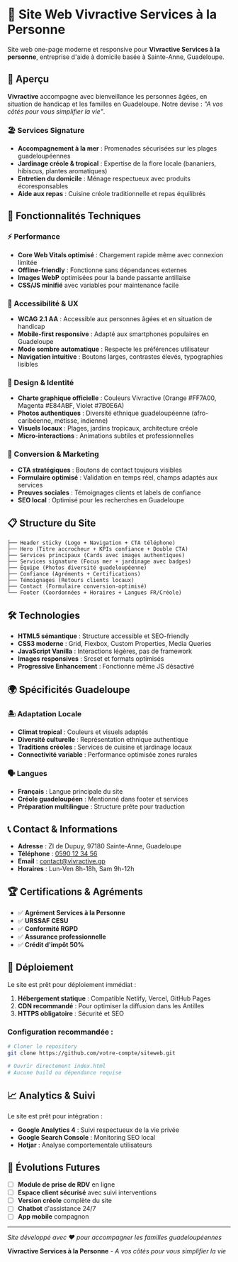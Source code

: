# 🌴 Site Web Vivractive Services à la Personne

Site web one-page moderne et responsive pour **Vivractive Services à la personne**, entreprise d'aide à domicile basée à Sainte-Anne, Guadeloupe.

## 🎯 Aperçu

**Vivractive** accompagne avec bienveillance les personnes âgées, en situation de handicap et les familles en Guadeloupe. Notre devise : *"A vos côtés pour vous simplifier la vie"*.

### 🏖️ Services Signature
- **Accompagnement à la mer** : Promenades sécurisées sur les plages guadeloupéennes
- **Jardinage créole & tropical** : Expertise de la flore locale (bananiers, hibiscus, plantes aromatiques)
- **Entretien du domicile** : Ménage respectueux avec produits écoresponsables
- **Aide aux repas** : Cuisine créole traditionnelle et repas équilibrés

## 🚀 Fonctionnalités Techniques

### ⚡ Performance
- **Core Web Vitals optimisé** : Chargement rapide même avec connexion limitée
- **Offline-friendly** : Fonctionne sans dépendances externes
- **Images WebP** optimisées pour la bande passante antillaise
- **CSS/JS minifié** avec variables pour maintenance facile

### 📱 Accessibilité & UX
- **WCAG 2.1 AA** : Accessible aux personnes âgées et en situation de handicap
- **Mobile-first responsive** : Adapté aux smartphones populaires en Guadeloupe  
- **Mode sombre automatique** : Respecte les préférences utilisateur
- **Navigation intuitive** : Boutons larges, contrastes élevés, typographies lisibles

### 🎨 Design & Identité
- **Charte graphique officielle** : Couleurs Vivractive (Orange #FF7A00, Magenta #E84ABF, Violet #7B0E6A)
- **Photos authentiques** : Diversité ethnique guadeloupéenne (afro-caribéenne, métisse, indienne)
- **Visuels locaux** : Plages, jardins tropicaux, architecture créole
- **Micro-interactions** : Animations subtiles et professionnelles

### 🔧 Conversion & Marketing
- **CTA stratégiques** : Boutons de contact toujours visibles
- **Formulaire optimisé** : Validation en temps réel, champs adaptés aux services
- **Preuves sociales** : Témoignages clients et labels de confiance
- **SEO local** : Optimisé pour les recherches en Guadeloupe

## 📋 Structure du Site

```
├── Header sticky (Logo + Navigation + CTA téléphone)
├── Hero (Titre accrocheur + KPIs confiance + Double CTA)
├── Services principaux (Cards avec images authentiques)
├── Services signature (Focus mer + jardinage avec badges)
├── Équipe (Photos diversité guadeloupéenne)
├── Confiance (Agréments + Certifications)
├── Témoignages (Retours clients locaux)
├── Contact (Formulaire conversion-optimisé)
└── Footer (Coordonnées + Horaires + Langues FR/Créole)
```

## 🛠️ Technologies

- **HTML5 sémantique** : Structure accessible et SEO-friendly
- **CSS3 moderne** : Grid, Flexbox, Custom Properties, Media Queries
- **JavaScript Vanilla** : Interactions légères, pas de framework
- **Images responsives** : Srcset et formats optimisés
- **Progressive Enhancement** : Fonctionne même JS désactivé

## 🌍 Spécificités Guadeloupe

### 🏝️ Adaptation Locale
- **Climat tropical** : Couleurs et visuels adaptés
- **Diversité culturelle** : Représentation ethnique authentique
- **Traditions créoles** : Services de cuisine et jardinage locaux
- **Connectivité variable** : Performance optimisée zones rurales

### 🗣️ Langues
- **Français** : Langue principale du site
- **Créole guadeloupéen** : Mentionné dans footer et services
- **Préparation multilingue** : Structure prête pour traduction

## 📞 Contact & Informations

- **Adresse** : ZI de Dupuy, 97180 Sainte-Anne, Guadeloupe
- **Téléphone** : [0590 12 34 56](tel:0590123456)
- **Email** : [contact@vivractive.gp](mailto:contact@vivractive.gp)
- **Horaires** : Lun-Ven 8h-18h, Sam 9h-12h

## 🏆 Certifications & Agréments

- ✅ **Agrément Services à la Personne**
- ✅ **URSSAF CESU** 
- ✅ **Conformité RGPD**
- ✅ **Assurance professionnelle**
- ✅ **Crédit d'impôt 50%**

## 🚀 Déploiement

Le site est prêt pour déploiement immédiat :

1. **Hébergement statique** : Compatible Netlify, Vercel, GitHub Pages
2. **CDN recommandé** : Pour optimiser la diffusion dans les Antilles
3. **HTTPS obligatoire** : Sécurité et SEO

### Configuration recommandée :
```bash
# Cloner le repository
git clone https://github.com/votre-compte/siteweb.git

# Ouvrir directement index.html
# Aucune build ou dépendance requise
```

## 📈 Analytics & Suivi

Le site est prêt pour intégration :
- **Google Analytics 4** : Suivi respectueux de la vie privée
- **Google Search Console** : Monitoring SEO local
- **Hotjar** : Analyse comportementale utilisateurs

## 🔮 Évolutions Futures

- [ ] **Module de prise de RDV** en ligne
- [ ] **Espace client sécurisé** avec suivi interventions  
- [ ] **Version créole** complète du site
- [ ] **Chatbot** d'assistance 24/7
- [ ] **App mobile** compagnon

---

*Site développé avec ❤️ pour accompagner les familles guadeloupéennes*

**Vivractive Services à la Personne** - *A vos côtés pour vous simplifier la vie*